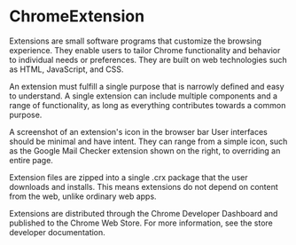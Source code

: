 # ChromeExtension

Extensions are small software programs that customize the browsing experience. They enable users to tailor Chrome functionality and behavior to individual needs or preferences. They are built on web technologies such as HTML, JavaScript, and CSS.

An extension must fulfill a single purpose that is narrowly defined and easy to understand. A single extension can include multiple components and a range of functionality, as long as everything contributes towards a common purpose.

A screenshot of an extension's icon in the browser bar User interfaces should be minimal and have intent. They can range from a simple icon, such as the Google Mail Checker extension shown on the right, to overriding an entire page.

Extension files are zipped into a single .crx package that the user downloads and installs. This means extensions do not depend on content from the web, unlike ordinary web apps.

Extensions are distributed through the Chrome Developer Dashboard and published to the Chrome Web Store. For more information, see the store developer documentation.


